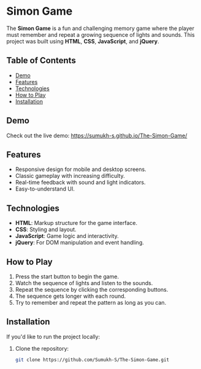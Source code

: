 # Simon Game

The **Simon Game** is a fun and challenging memory game where the player must remember and repeat a growing sequence of lights and sounds. This project was built using **HTML**, **CSS**, **JavaScript**, and **jQuery**.

## Table of Contents
- [Demo](#demo)
- [Features](#features)
- [Technologies](#technologies)
- [How to Play](#how-to-play)
- [Installation](#installation)

## Demo
Check out the live demo: https://sumukh-s.github.io/The-Simon-Game/

## Features
- Responsive design for mobile and desktop screens.
- Classic gameplay with increasing difficulty.
- Real-time feedback with sound and light indicators.
- Easy-to-understand UI.

## Technologies
- **HTML**: Markup structure for the game interface.
- **CSS**: Styling and layout.
- **JavaScript**: Game logic and interactivity.
- **jQuery**: For DOM manipulation and event handling.

## How to Play
1. Press the start button to begin the game.
2. Watch the sequence of lights and listen to the sounds.
3. Repeat the sequence by clicking the corresponding buttons.
4. The sequence gets longer with each round.
5. Try to remember and repeat the pattern as long as you can.

## Installation
If you'd like to run the project locally:

1. Clone the repository:
   ```bash
   git clone https://github.com/Sumukh-S/The-Simon-Game.git
